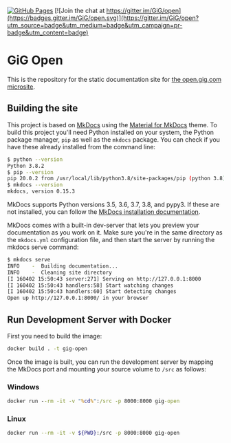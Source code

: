 [![GitHub Pages](https://github.com/GiG/open/workflows/GitHub%20Pages/badge.svg?branch=master)](https://github.com/GiG/open/actions?query=workflow%3A%22GitHub+Pages%22) [![Join the chat at https://gitter.im/GiG/open](https://badges.gitter.im/GiG/open.svg)](https://gitter.im/GiG/open?utm_source=badge&utm_medium=badge&utm_campaign=pr-badge&utm_content=badge)

# GiG Open

This is the repository for the static documentation site for [the open.gig.com microsite](https://open.gig.com/).

## Building the site

This project is based on [MkDocs](https://www.mkdocs.org/) using the [Material for MkDocs](https://squidfunk.github.io/mkdocs-material/) theme. To build this project you'll need Python installed on your system, the Python package manager, `pip` as well as the `mkdocs` package. You can check if you have these already installed from the command line:

```sh
$ python --version
Python 3.8.2
$ pip --version
pip 20.0.2 from /usr/local/lib/python3.8/site-packages/pip (python 3.8)
$ mkdocs --version
mkdocs, version 0.15.3
```

MkDocs supports Python versions 3.5, 3.6, 3.7, 3.8, and pypy3. If these are not installed, you can follow the [MkDocs installation documentation](https://www.mkdocs.org/#installation).

MkDocs comes with a built-in dev-server that lets you preview your documentation as you work on it. Make sure you're in the same directory as the `mkdocs.yml` configuration file, and then start the server by running the mkdocs serve command:

```sh
$ mkdocs serve
INFO    -  Building documentation...
INFO    -  Cleaning site directory
[I 160402 15:50:43 server:271] Serving on http://127.0.0.1:8000
[I 160402 15:50:43 handlers:58] Start watching changes
[I 160402 15:50:43 handlers:60] Start detecting changes
Open up http://127.0.0.1:8000/ in your browser
```

## Run Development Server with Docker


First you need to build the image:

```sh
docker build . -t gig-open
```

Once the image is built, you can run the development server by mapping the MkDocs port and mounting your source volume to `/src` as follows:

### Windows

```cmd
docker run --rm -it -v "%cd%":/src -p 8000:8000 gig-open
```

### Linux

```sh
docker run --rm -it -v ${PWD}:/src -p 8000:8000 gig-open
```
